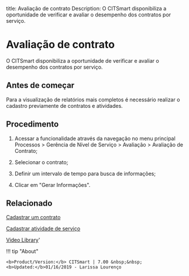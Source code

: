 title: Avaliação de contrato
Description: O CITSmart disponibiliza a oportunidade de verificar e avaliar o desempenho dos contratos por serviço. 
# Avaliação de contrato
O CITSmart disponibiliza a oportunidade de verificar e avaliar o desempenho dos contratos por serviço.

Antes de começar
----------------

Para a visualização de relatórios mais completos é necessário realizar o
cadastro previamente de contratos e atividades.

Procedimento
------------

1.  Acessar a funcionalidade através da navegação no menu principal Processos \>
    Gerência de Nível de Serviço \> Avaliação \> Avaliação de Contrato;

2.  Selecionar o contrato;

3.  Definir um intervalo de tempo para busca de informações;

4.  Clicar em "Gerar Informações".

Relacionado
-----------

[Cadastrar um contrato](/pt-br/citsmart-7/additional-features/contract-management/use/register-contract.html)

[Cadastrar atividade de serviço](/pt-br/citsmart-7/processes/portfolio-and-catalog/use/register-service-activity.html)

<i class='fa fa-youtube-play  fa-2x' style='color:#97ce17;vertical-align: middle;'> </i> [Video Library](https://www.youtube.com/playlist?list=PLB5qK2uzf2RO6td7lCM5EzIfRcU2cKLNX)'

!!! tip "About"

    <b>Product/Version:</b> CITSmart | 7.00 &nbsp;&nbsp;
    <b>Updated:</b>01/16/2019 - Larissa Lourenço

